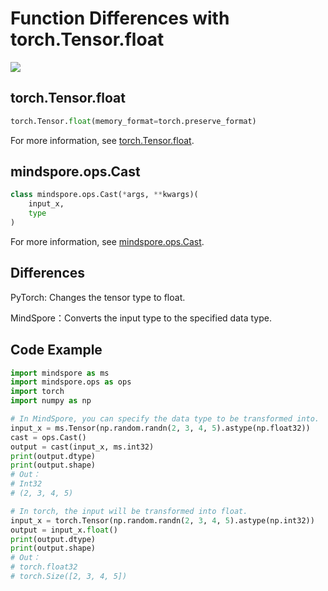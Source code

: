 # Function Differences with torch.Tensor.float

<a href="https://gitee.com/mindspore/docs/blob/r1.10/docs/mindspore/source_en/note/api_mapping/pytorch_diff/Cast.md" target="_blank"><img src="https://mindspore-website.obs.cn-north-4.myhuaweicloud.com/website-images/r1.10/resource/_static/logo_source_en.png"></a>

## torch.Tensor.float

```python
torch.Tensor.float(memory_format=torch.preserve_format)
```

For more information, see [torch.Tensor.float](https://pytorch.org/docs/1.5.0/tensors.html#torch.Tensor.float).

## mindspore.ops.Cast

```python
class mindspore.ops.Cast(*args, **kwargs)(
    input_x,
    type
)
```

For more information, see [mindspore.ops.Cast](https://mindspore.cn/docs/en/r1.10/api_python/ops/mindspore.ops.Cast.html#mindspore.ops.Cast).

## Differences

PyTorch: Changes the tensor type to float.

MindSpore：Converts the input type to the specified data type.

## Code Example

```python
import mindspore as ms
import mindspore.ops as ops
import torch
import numpy as np

# In MindSpore, you can specify the data type to be transformed into.
input_x = ms.Tensor(np.random.randn(2, 3, 4, 5).astype(np.float32))
cast = ops.Cast()
output = cast(input_x, ms.int32)
print(output.dtype)
print(output.shape)
# Out：
# Int32
# (2, 3, 4, 5)

# In torch, the input will be transformed into float.
input_x = torch.Tensor(np.random.randn(2, 3, 4, 5).astype(np.int32))
output = input_x.float()
print(output.dtype)
print(output.shape)
# Out：
# torch.float32
# torch.Size([2, 3, 4, 5])
```